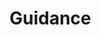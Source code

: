 # Guidance

<!--
Provide a 1-2 sentence description - see http://cveproject.github.io/docs/content/key-details-phrasing.pdf for tips

This format is a good guide:
[VULNTYPE] in [COMPONENT] in [APPLICATION] allows [ATTACKER] to [IMPACT] via [VECTOR] 
-->

<!--
Provide a step-by-step walkthrough on how to access the vulnerable injection point, and how to exploit the vulnerability.
Adding a dot-pointed walkthrough with relevant screenshots will speed triage time and result in faster rewards!
-->

<!--
Your submission MUST include evidence of the vulnerability and not be theoretical in nature.

For an IDOR, please include a simple URL or parameter that can be executed to easily demonstrate and reproduce the issue. 
-->

<!--
Attempt to escalate the IDOR to extract additional privileged information (such as using a higher privilege account to access restricted data). If this is possible, provide a full proof-of-concept here.
-->

